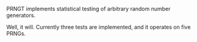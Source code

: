 PRNGT implements statistical testing of arbitrary random number generators.

Well, it will. Currently three tests are implemented, and it operates on five PRNGs.